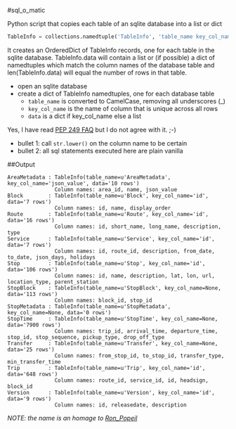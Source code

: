 #sql_o_matic

Python script that copies each table of an sqlite database into a list or dict

```python
TableInfo = collections.namedtuple('TableInfo', 'table_name key_col_name data')
```

It creates an OrderedDict of TableInfo records, one for each table in the
sqlite database.  TableInfo.data will contain a list or (if possible) a
dict of namedtuples which match the column names of the database table
and len(TableInfo.data) will equal the number of rows in that table.

* open an sqlite database
* create a dict of TableInfo namedtuples, one for each database table
   * `table_name` is converted to CamelCase, removing all underscores (_)
   * `key_col_name` is the name of column that is unique across all rows
   * `data` is a dict if key_col_name else a list

Yes, I have read [PEP 249 FAQ](https://www.python.org/dev/peps/pep-0249/#frequently-asked-questions) but I do not agree with it.  ;-)

* bullet 1: call `str.lower()` on the column name to be certain
* bullet 2: all sql statements executed here are plain vanilla

##Output

```
AreaMetadata : TableInfo(table_name=u'AreaMetadata', key_col_name='json_value', data='10 rows')
               Column names: area_id, name, json_value
Block        : TableInfo(table_name=u'Block', key_col_name='id', data='7 rows')
               Column names: id, name, display_order
Route        : TableInfo(table_name=u'Route', key_col_name='id', data='16 rows')
               Column names: id, short_name, long_name, description, type
Service      : TableInfo(table_name=u'Service', key_col_name='id', data='7 rows')
               Column names: id, route_id, description, from_date, to_date, json_days, holidays
Stop         : TableInfo(table_name=u'Stop', key_col_name='id', data='106 rows')
               Column names: id, name, description, lat, lon, url, location_type, parent_station
StopBlock    : TableInfo(table_name=u'StopBlock', key_col_name=None, data='113 rows')
               Column names: block_id, stop_id
StopMetadata : TableInfo(table_name=u'StopMetadata', key_col_name=None, data='0 rows')
StopTime     : TableInfo(table_name=u'StopTime', key_col_name=None, data='7900 rows')
               Column names: trip_id, arrival_time, departure_time, stop_id, stop_sequence, pickup_type, drop_off_type
Transfer     : TableInfo(table_name=u'Transfer', key_col_name=None, data='25 rows')
               Column names: from_stop_id, to_stop_id, transfer_type, min_transfer_time
Trip         : TableInfo(table_name=u'Trip', key_col_name='id', data='648 rows')
               Column names: route_id, service_id, id, headsign, block_id
Version      : TableInfo(table_name=u'Version', key_col_name='id', data='9 rows')
               Column names: id, releasedate, description
```

_NOTE: the name is an homage to [Ron_Popeil](https://en.m.wikipedia.org/wiki/Ron_Popeil)_
